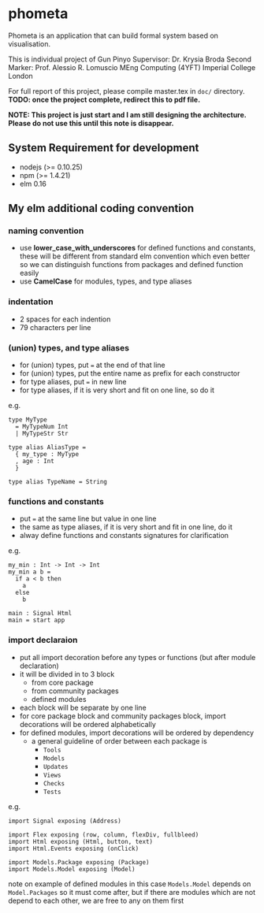 # phometa
Phometa is an application that can build formal system based on visualisation.

This is individual project of Gun Pinyo
Supervisor: Dr. Krysia Broda
Second Marker: Prof. Alessio R. Lomuscio
MEng Computing (4YFT)
Imperial College London

For full report of this project, please compile master.tex in `doc/` directory.
**TODO: once the project complete, redirect this to pdf file.**

**NOTE: This project is just start and I am still designing the architecture.**
**Please do not use this until this note is disappear.**

## System Requirement for development
- nodejs (>= 0.10.25)
- npm (>= 1.4.21)
- elm 0.16

## My elm additional coding convention

### naming convention
- use **lower_case_with_underscores** for defined functions and constants,
  these will be different from standard elm convention which even better
  so we can distinguish functions from packages and defined function easily
- use **CamelCase** for modules, types, and type aliases

### indentation
- 2 spaces for each indention
- 79 characters per line

### (union) types, and type aliases
- for (union) types, put `=` at the end of that line
- for (union) types, put the entire name as prefix for each constructor
- for type aliases, put `=` in new line
- for type aliases, if it is very short and fit on one line, so do it

e.g.

```
type MyType
  = MyTypeNum Int
  | MyTypeStr Str

type alias AliasType =
  { my_type : MyType
  , age : Int
  }

type alias TypeName = String
```

### functions and constants
- put `=` at the same line but value in one line
- the same as type aliases, if it is very short and fit in one line, do it
- alway define functions and constants signatures for clarification

e.g.

```
my_min : Int -> Int -> Int
my_min a b =
  if a < b then
    a
  else
    b

main : Signal Html
main = start app
```

### import declaraion
- put all import decoration before any types or functions
    (but after module declaration)
- it will be divided in to 3 block
  - from core package
  - from community packages
  - defined modules
- each block will be separate by one line
- for core package block and community packages block,
    import decorations will be ordered alphabetically
- for defined modules, import decorations will be ordered by dependency
  - a general guideline of order between each package is
    - `Tools`
    - `Models`
    - `Updates`
    - `Views`
    - `Checks`
    - `Tests`

e.g.

```
import Signal exposing (Address)

import Flex exposing (row, column, flexDiv, fullbleed)
import Html exposing (Html, button, text)
import Html.Events exposing (onClick)

import Models.Package exposing (Package)
import Models.Model exposing (Model)
```
note on example of defined modules
  in this case `Models.Model` depends on `Model.Packages` so it must come after,
  but if there are modules which are not depend to each other, we are free to
  any on them first
